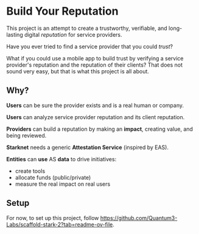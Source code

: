 # Build Your Reputation

This project is an attempt to create a trustworthy, verifiable, and long-lasting digital *reputation* for service providers.

Have you ever tried to find a service provider that you could *trust*? 

What if you could use a mobile app to build trust by verifying a service provider's reputation and the reputation of their clients? That does not sound very easy, but that is what this project is all about.

## Why?

**Users** can be sure the provider exists and is a real human or company.

**Users** can analyze service provider reputation and its client reputation.

**Providers** can build a reputation by making an **impact**, creating value, and being reviewed.

**Starknet** needs a generic **Attestation Service** (inspired by EAS).

**Entities** can **use** AS **data** to drive initiatives:
  - create tools
  - allocate funds (public/private)
  - measure the real impact on real users

## Setup
For now, to set up this project, follow https://github.com/Quantum3-Labs/scaffold-stark-2?tab=readme-ov-file.
